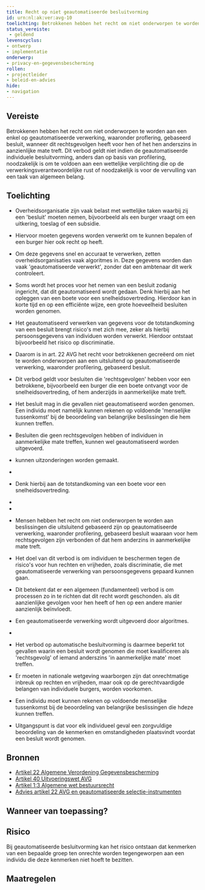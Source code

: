 ```yaml
---
title: Recht op niet geautomatiseerde besluitvorming
id: urn:nl:ak:ver:avg-10
toelichting: Betrokkenen hebben het recht om niet onderworpen te worden aan een enkel op geautomatiseerde verwerking, waaronder proflering, gebaseerd besluit, wanneer dit rechtsgevolgen heeft voor hen of het hen anderszins in aanzienlijke mate treft.
status_vereiste: 
 - geldend
levenscyclus: 
- ontwerp
- implementatie
onderwerp:
- privacy-en-gegevensbescherming
rollen:
- projectleider
- beleid-en-advies
hide:
- navigation
---
```


<!-- tags -->

## Vereiste

Betrokkenen hebben het recht om niet onderworpen te worden aan een enkel op geautomatiseerde verwerking, waaronder proflering, gebaseerd besluit, wanneer dit rechtsgevolgen heeft voor hen of het hen anderszins in aanzienlijke mate treft. Dit verbod geldt niet indien de  geautomatiseerde individuele besluitvorming, anders dan op basis van profilering, noodzakelijk is om te voldoen aan een wettelijke verplichting die op de verwerkingsverantwoordelijke rust of noodzakelijk is voor de vervulling van een taak van algemeen belang.

## Toelichting
- Overheidsorganisatie zijn vaak belast met wettelijke taken waarbij zij een 'besluit' moeten nemen, bijvoorbeeld als een burger vraagt om een uitkering, toeslag of een subsidie.
- Hiervoor moeten gegevens worden verwerkt om te kunnen bepalen of een burger hier ook recht op heeft. 
- Om deze gegevens snel en accuraat te verwerken, zetten overheidsorganisaties vaak algoritmes in. Deze gegevens worden dan vaak 'geautomatiseerde verwerkt', zonder dat een ambtenaar dit werk controleert.
- Soms wordt het proces voor het nemen van een besluit zodanig ingericht, dat dit geautomatiseerd wordt gedaan. Denk hierbij aan het opleggen van een boete voor een snelheidsovertreding. Hierdoor kan in korte tijd en op een efficiënte wijze, een grote hoeveelheid besluiten worden genomen. 
    
- Het geautomatiseerd verwerken van gegevens voor de totstandkoming van een besluit brengt risico's met zich mee, zeker als hierbij persoonsgegevens van individuen worden verwerkt. Hierdoor ontstaat bijvoorbeeld het risico op discriminatie.
- Daarom is in art. 22 AVG het recht voor betrokkenen gecreëerd om niet te worden onderworpen aan een uitsluitend op geautomatiseerde verwerking, waaronder profilering, gebaseerd besluit.
- Dit verbod geldt voor besluiten die 'rechtsgevolgen' hebben voor een betrokkene, bijvoorbeeld een burger die een boete ontvangt voor de snelheidsovertreding, of hem anderzijds in aanmerkelijke mate treft. 
- Het besluit mag in die gevallen niet geautomatiseerd worden genomen. Een individu moet namelijk kunnen rekenen op voldoende 'menselijke tussenkomst' bij de beoordeling van belangrijke beslissingen die hem kunnen treffen.
- Besluiten die geen rechtsgevolgen hebben of individuen in aanmerkelijke mate treffen, kunnen wel geautomatiseerd worden uitgevoerd. 
  
- kunnen uitzonderingen worden gemaakt. 
- 


- Denk hierbij aan de totstandkoming van een boete voor een snelheidsovertreding. 
  
- 
-
- Mensen hebben het recht om niet onderworpen te worden aan beslissingen die uitsluitend gebaseerd zijn op geautomatiseerde verwerking, waaronder profilering, gebaseerd besluit waaraan voor hem rechtsgevolgen zijn verbonden of dat hem anderzins in aanmerkelijke mate treft.
- Het doel van dit verbod is om individuen te beschermen tegen de risico's voor hun rechten en vrijheden, zoals discriminatie, die met geautomatiseerde verwerking van persoonsgegevens gepaard kunnen gaan.





- Dit betekent dat er een algemeen (fundamenteel) verbod is om processen zo in te richten dat dit recht wordt geschonden. als dit aanzienlijke gevolgen voor hen heeft of hen op een andere manier aanzienlijk beïnvloedt.
- Een geautomatiseerde verwerking wordt uitgevoerd door algoritmes. 
- 




- Het verbod op automatische besluitvorming is daarmee beperkt tot gevallen waarin een besluit wordt genomen die moet kwalificeren als 'rechtsgevolg' of iemand anderszins 'in aanmerkelijke mate' moet treffen. 





- Er moeten in nationale wetgeving waarborgen zijn dat onrechtmatige inbreuk op rechten en vrijheden, maar ook op de gerechtvaardigde belangen van individuele burgers, worden voorkomen. 
- Een individu moet kunnen rekenen op voldoende menselijke tussenkomst bij de beoordeling van belangrijke beslissingen die hdeze kunnen treffen.
- Uitgangspunt is dat voor elk individueel geval een zorgvuldige beoordeling van de kenmerken en omstandigheden plaatsvindt voordat een besluit wordt genomen.







## Bronnen

- [Artikel 22 Algemene Verordening Gegevensbescherming](https://eur-lex.europa.eu/legal-content/NL/TXT/HTML/?uri=CELEX:32016R0679)
- [Artikel 40 Uitvoeringswet AVG](https://wetten.overheid.nl/jci1.3:c:BWBR0040940&hoofdstuk=4&artikel=40&z=2021-07-01&g=2021-07-01) 
- [Artikel 1:3 Algemene wet bestuursrecht](https://wetten.overheid.nl/jci1.3:c:BWBR0005537&hoofdstuk=1&titeldeel=1.1&artikel=1:3&z=2024-05-01&g=2024-05-01) 
- [Advies artikel 22 AVG en geautomatiseerde selectie-instrumenten](https://www.autoriteitpersoonsgegevens.nl/system/files?file=2024-10/Advies%20geautomatiseerde%20besluitvorming%20artikel%2022%20AVG.pdf)

## Wanneer van toepassing? 


## Risico 

Bij geautomatiseerde besluitvorming kan het risico ontstaan dat kenmerken van een bepaalde groep ten onrechte worden tegengeworpen aan een individu die deze kenmerken niet hoeft te bezitten.

## Maatregelen 

<!-- list_maatregelen vereiste/avg-10-recht-op-niet-geautomatiseerde-besluitvorming no-search no-onderwerp no-rol no-levenscyclus -->
